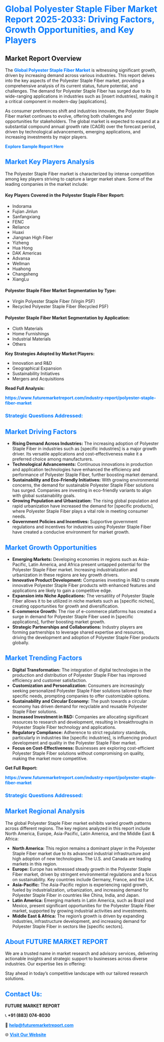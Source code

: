 <h1 style="color: #007BFF;">Global Polyester Staple Fiber Market Report 2025-2033: Driving Factors, Growth Opportunities, and Key Players</h1>

<section id="overview">
<h2>Market Report Overview</h2>
<p>The <a href="https://www.futuremarketreport.com/industry-report/polyester-staple-fiber-market" style="color: #007BFF; text-decoration: none;"><strong>Global Polyester Staple Fiber Market</strong></a> is witnessing significant growth, driven by increasing demand across various industries. This report delves into the key aspects of the Polyester Staple Fiber market, providing a comprehensive analysis of its current status, future potential, and challenges. The demand for Polyester Staple Fiber has surged due to its wide-ranging applications in industries such as [insert industries], making it a critical component in modern-day [applications].</p>
<p>As consumer preferences shift and industries innovate, the Polyester Staple Fiber market continues to evolve, offering both challenges and opportunities for stakeholders. The global market is expected to expand at a substantial compound annual growth rate (CAGR) over the forecast period, driven by technological advancements, emerging applications, and increasing investments by major players.</p>
</section>

<section id="overview">
<p><a href="https://www.futuremarketreport.com/request-sample/reportId=27352" style="color: #007BFF; text-decoration: none;"><strong>Explore Sample Report Here</strong></a></p>
</section>

<section id="key-players">
<h2 style="color: #007BFF;">Market Key Players Analysis</h2>
<p>The Polyester Staple Fiber market is characterized by intense competition among key players striving to capture a larger market share. Some of the leading companies in the market include:</p>
<h4>Key Players Covered in the Polyester Staple Fiber Report:</h4>
<ul><li>Indorama</li><li>Fujian Jinlun</li><li>Sanfangxiang</li><li>FENC</li><li>Reliance</li><li>Huaxi</li><li>Jiangnan High Fiber</li><li>Yizheng</li><li>Hua Hong</li><li>DAK Americas</li><li>Advansa</li><li>Wellman</li><li>Huahong</li><li>Changsheng</li><li>XiangLu</li></ul>
<h4>Polyester Staple Fiber Market Segmentation by Type:</h4>
<ul><li>Virgin Polyester Staple Fiber (Virgin PSF)</li><li>Recycled Polyester Staple Fiber (Recycled PSF)</li></ul>

<h4>Polyester Staple Fiber Market Segmentation by Application:</h4>
<ul><li>Cloth Materials</li><li>Home Furnishings</li><li>Industrial Materials</li><li>Others</li></ul>
<p><strong>Key Strategies Adopted by Market Players:</strong></p>
<ul>
<li>Innovation and R&D</li>
<li>Geographical Expansion</li>
<li>Sustainability Initiatives</li>
<li>Mergers and Acquisitions</li>
</ul>
</section>

<section>
<p><strong>Read Full Analysis: </strong></p><a href="https://www.futuremarketreport.com/industry-report/polyester-staple-fiber-market" style="color: #007BFF; text-decoration: none;"><strong>https://www.futuremarketreport.com/industry-report/polyester-staple-fiber-market</strong></a>
<h3 style="color: #007BFF;">Strategic Questions Addressed:</h3>
</section>

<section id="driving-factors">
<h2 style="color: #007BFF;">Market Driving Factors</h2>
<ul>
<li><strong>Rising Demand Across Industries:</strong> The increasing adoption of Polyester Staple Fiber in industries such as [specific industries] is a major growth driver. Its versatile applications and cost-effectiveness make it a preferred choice among manufacturers.</li>
<li><strong>Technological Advancements:</strong> Continuous innovations in production and application technologies have enhanced the efficiency and performance of Polyester Staple Fiber, further boosting market demand.</li>
<li><strong>Sustainability and Eco-Friendly Initiatives:</strong> With growing environmental concerns, the demand for sustainable Polyester Staple Fiber solutions has surged. Companies are investing in eco-friendly variants to align with global sustainability goals.</li>
<li><strong>Growing Population and Urbanization:</strong> The rising global population and rapid urbanization have increased the demand for [specific products], where Polyester Staple Fiber plays a vital role in meeting consumer needs.</li>
<li><strong>Government Policies and Incentives:</strong> Supportive government regulations and incentives for industries using Polyester Staple Fiber have created a conducive environment for market growth.</li>
</ul>
</section>

<section id="growth-opportunities">
<h2 style="color: #007BFF;">Market Growth Opportunities</h2>
<ul>
<li><strong>Emerging Markets:</strong> Developing economies in regions such as Asia-Pacific, Latin America, and Africa present untapped potential for the Polyester Staple Fiber market. Increasing industrialization and urbanization in these regions are key growth drivers.</li>
<li><strong>Innovative Product Development:</strong> Companies investing in R&D to create innovative Polyester Staple Fiber products with enhanced features and applications are likely to gain a competitive edge.</li>
<li><strong>Expansion into Niche Applications:</strong> The versatility of Polyester Staple Fiber allows it to be utilized in niche markets such as [specific niches], creating opportunities for growth and diversification.</li>
<li><strong>E-commerce Growth:</strong> The rise of e-commerce platforms has created a surge in demand for Polyester Staple Fiber used in [specific applications], further boosting market growth.</li>
<li><strong>Strategic Partnerships and Collaborations:</strong> Industry players are forming partnerships to leverage shared expertise and resources, driving the development and adoption of Polyester Staple Fiber products globally.</li>
</ul>
</section>

<section id="trending-factors">
<h2 style="color: #007BFF;">Market Trending Factors</h2>
<ul>
<li><strong>Digital Transformation:</strong> The integration of digital technologies in the production and distribution of Polyester Staple Fiber has improved efficiency and customer satisfaction.</li>
<li><strong>Customization and Personalization:</strong> Consumers are increasingly seeking personalized Polyester Staple Fiber solutions tailored to their specific needs, prompting companies to offer customizable options.</li>
<li><strong>Sustainability and Circular Economy:</strong> The push towards a circular economy has driven demand for recyclable and reusable Polyester Staple Fiber solutions.</li>
<li><strong>Increased Investment in R&D:</strong> Companies are allocating significant resources to research and development, resulting in breakthroughs in Polyester Staple Fiber technology and applications.</li>
<li><strong>Regulatory Compliance:</strong> Adherence to strict regulatory standards, particularly in industries like [specific industries], is influencing product development and quality in the Polyester Staple Fiber market.</li>
<li><strong>Focus on Cost-Effectiveness:</strong> Businesses are exploring cost-efficient Polyester Staple Fiber solutions without compromising on quality, making the market more competitive.</li>
</ul>
</section>

<section>
<p><strong>Get Full Report: </strong></p><a href="https://www.futuremarketreport.com/industry-report/polyester-staple-fiber-market" style="color: #007BFF; text-decoration: none;"><strong>https://www.futuremarketreport.com/industry-report/polyester-staple-fiber-market</strong></a>
<h3 style="color: #007BFF;">Strategic Questions Addressed:</h3>
</section>


<section id="regional-analysis">
<h2 style="color: #007BFF;">Market Regional Analysis</h2>
<p>The global Polyester Staple Fiber market exhibits varied growth patterns across different regions. The key regions analyzed in this report include North America, Europe, Asia-Pacific, Latin America, and the Middle East & Africa:</p>
<ul>
<li><strong>North America:</strong> This region remains a dominant player in the Polyester Staple Fiber market due to its advanced industrial infrastructure and high adoption of new technologies. The U.S. and Canada are leading markets in this region.</li>
<li><strong>Europe:</strong> Europe has witnessed steady growth in the Polyester Staple Fiber market, driven by stringent environmental regulations and a focus on sustainability. Key countries include Germany, France, and the U.K.</li>
<li><strong>Asia-Pacific:</strong> The Asia-Pacific region is experiencing rapid growth, fueled by industrialization, urbanization, and increasing demand for Polyester Staple Fiber in countries like China, India, and Japan.</li>
<li><strong>Latin America:</strong> Emerging markets in Latin America, such as Brazil and Mexico, present significant opportunities for the Polyester Staple Fiber market, supported by growing industrial activities and investments.</li>
<li><strong>Middle East & Africa:</strong> The region’s growth is driven by expanding industries, infrastructure development, and increasing demand for Polyester Staple Fiber in sectors like [specific sectors].</li>
</ul>
</section>

<footer>
<h2 style="color: #007BFF;">About FUTURE MARKET REPORT</h2>
<p>We are a trusted name in market research and advisory services, delivering actionable insights and strategic support to businesses across diverse industries. Our expertise lies in offering:</p>

<p>Stay ahead in today’s competitive landscape with our tailored research solutions.</p>

<h2 style="color: #007BFF;">Contact Us:</h2>
<p><strong>FUTURE MARKET REPORT</strong></p>
<p>📞 <strong>+91 (883) 074-8030</strong></p>
<p>📧 <strong><a href="mailto:help@futuremarketreport.com" style="color: #007BFF;">help@futuremarketreport.com</a></strong></p>
<p>🌐 <strong><a href="https://www.futuremarketreport.com/" style="color: #007BFF;">Visit Our Website</a></strong></p>
</footer>